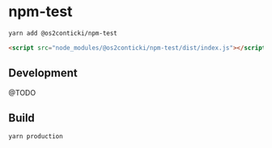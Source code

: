 # npm-test

```sh
yarn add @os2conticki/npm-test
```

```html
<script src="node_modules/@os2conticki/npm-test/dist/index.js"></script>
```

## Development

@TODO

## Build

```sh
yarn production
```
